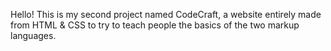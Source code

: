 Hello! 
This is my second project named CodeCraft, a website entirely made from HTML & CSS to try to teach people the basics of the two markup languages. 
